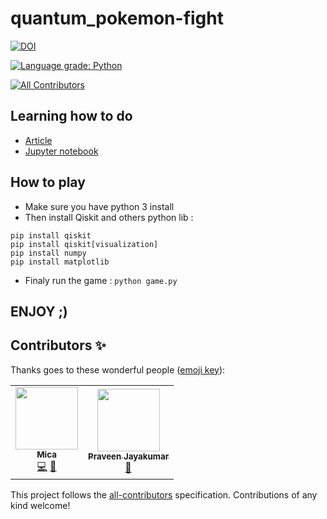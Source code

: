# quantum_pokemon-fight
<!-- DOI-BADGE:START -->
[![DOI](https://zenodo.org/badge/307622119.svg)](https://zenodo.org/badge/latestdoi/307622119)

<!-- DOI-BADGE:END -->
[![Language grade: Python](https://img.shields.io/lgtm/grade/python/g/mickahell/quantum_pokemon-fight.svg?logo=lgtm&logoWidth=18)](https://lgtm.com/projects/g/mickahell/quantum_pokemon-fight/context:python)
<!-- ALL-CONTRIBUTORS-BADGE:START - Do not remove or modify this section -->
[![All Contributors](https://img.shields.io/badge/all_contributors-2-orange.svg?style=flat-square)](#contributors-)
<!-- ALL-CONTRIBUTORS-BADGE:END -->

## Learning how to do
- [Article](https://fullstackquantumcomputation.tech/blog/post-quantum-pokemon-fight/)
- [Jupyter notebook](https://github.com/mickahell/quantum_pokemon-fight/blob/main/quantum_pokemonFight.ipynb)

## How to play
- Make sure you have python 3 install
- Then install Qiskit and others python lib :
```
pip install qiskit
pip install qiskit[visualization]
pip install numpy
pip install matplotlib
```

- Finaly run the game :
```python game.py```

## ENJOY ;)

## Contributors ✨

Thanks goes to these wonderful people ([emoji key](https://allcontributors.org/docs/en/emoji-key)):

<!-- ALL-CONTRIBUTORS-LIST:START - Do not remove or modify this section -->
<!-- prettier-ignore-start -->
<!-- markdownlint-disable -->
<table>
  <tr>
    <td align="center"><a href="https://github.com/mickahell"><img src="https://avatars1.githubusercontent.com/u/20951376?v=4?s=100" width="100px;" alt=""/><br /><sub><b>Mica</b></sub></a><br /><a href="https://github.com/mickahell/quantum_pokemon-fight/commits?author=mickahell" title="Code">💻</a> <a href="https://github.com/mickahell/quantum_pokemon-fight/commits?author=mickahell" title="Documentation">📖</a></td>
    <td align="center"><a href="https://sites.google.com/view/praveen91299/home"><img src="https://avatars2.githubusercontent.com/u/35169492?v=4?s=100" width="100px;" alt=""/><br /><sub><b>Praveen Jayakumar</b></sub></a><br /><a href="https://github.com/mickahell/quantum_pokemon-fight/pulls?q=is%3Apr+reviewed-by%3APraveen91299" title="Reviewed Pull Requests">👀</a></td>
  </tr>
</table>

<!-- markdownlint-restore -->
<!-- prettier-ignore-end -->

<!-- ALL-CONTRIBUTORS-LIST:END -->

This project follows the [all-contributors](https://github.com/all-contributors/all-contributors) specification. Contributions of any kind welcome!
